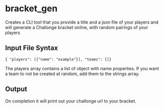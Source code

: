 # bracket_gen
Creates a CLI tool that you provide a title and a json file of your players and 
will generate a Challonge bracket online, with random pairings of your players

## Input File Syntax
`{ "players": [{"name": "example"}], "teams": []}`

The players array contains a list of object with name properties.
If you want a team to not be created at random, add them to the strings array.

## Output
On completion it will print out your challonge url to your bracket.

